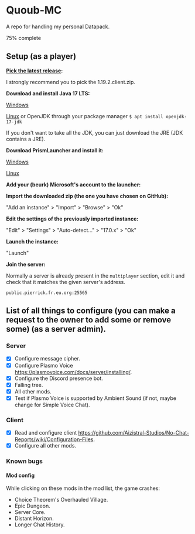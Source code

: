 # Quoub-MC
A repo for handling my personal Datapack.

75% complete

## Setup (as a player)

**[Pick the latest release](https://github.com/Sc2Marines/Quoub-MC/releases/):**

I strongly recommend you to pick the 1.19.2.client.zip.

**Download and install Java 17 LTS:**

[Windows](https://adoptium.net/temurin/releases/?package=jdk&version=17&os=windows&arch=x64)

[Linux](https://adoptium.net/temurin/releases/?package=jdk&version=17&os=linux&arch=x64)
or OpenJDK through your package manager
```$ apt install openjdk-17-jdk```

If you don't want to take all the JDK, you can just download the JRE (JDK contains a JRE).

**Download PrismLauncher and install it:**

[Windows](https://prismlauncher.org/download/windows/)

[Linux](https://prismlauncher.org/download/)

**Add your (beurk) Microsoft's account to the launcher:**

**Import the downloaded zip (the one you have chosen on GitHub):**

"Add an instance" > "Import" > "Browse" > "Ok"

**Edit the settings of the previously imported instance:**

"Edit" > "Settings" > "Auto-detect..." > "17.0.x" > "Ok"

**Launch the instance:**

"Launch"

**Join the server:**

Normally a server is already present in the `multiplayer` section, edit it and check that it matches the given server's address.
```
public.pierrick.fr.eu.org:25565
```

## List of all things to configure (you can make a request to the owner to add some or remove some) (as a server admin).

### Server

- [X] Configure message cipher.
- [X] Configure Plasmo Voice https://plasmovoice.com/docs/server/installing/.
- [X] Configure the Discord presence bot.
- [X] Falling tree.
- [X] All other mods.
- [X] Test if Plasmo Voice is supported by Ambient Sound (if not, maybe change for Simple Voice Chat).

### Client

- [X] Read and configure client https://github.com/Aizistral-Studios/No-Chat-Reports/wiki/Configuration-Files.
- [X] Configure all other mods.

### Known bugs

#### Mod config

While clicking on these mods in the mod list, the game crashes:

- Choice Theorem's Overhauled Village.
- Epic Dungeon.
- Server Core.
- Distant Horizon.
- Longer Chat History.
